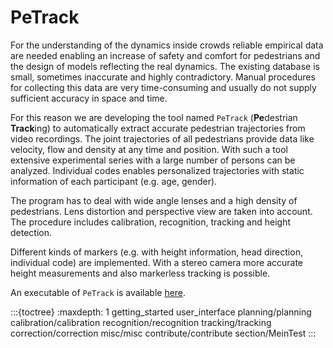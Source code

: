 # PeTrack
For the understanding of the dynamics inside crowds reliable empirical data are needed enabling an increase of safety and comfort for pedestrians and the design of models reflecting the real dynamics. The existing database is small, sometimes inaccurate and highly contradictory. Manual procedures for collecting this data are very time-consuming and usually do not supply sufficient accuracy in space and time.

For this reason we are developing the tool named `PeTrack` (**Pe**destrian **Track**ing) to automatically extract accurate pedestrian trajectories from video recordings. The joint trajectories of all pedestrians provide data like velocity, flow and density at any time and position. With such a tool extensive experimental series with a large number of persons can be analyzed. Individual codes enables personalized trajectories with static information of each participant (e.g. age, gender).

The program has to deal with wide angle lenses and a high density of pedestrians. Lens distortion and perspective view are taken into account. The procedure includes calibration, recognition, tracking and height detection.

Different kinds of markers (e.g. with height information, head direction, individual code) are implemented. With a stereo camera more accurate height measurements and also markerless tracking is possible.

An executable of `PeTrack` is available [here](https://go.fzj.de/petrack-download).

<!-- The brief [documentation](usage/Usage) of using `PeTrack` cannot answer all questions. Thus you may read also the information [workflow](usage/Workflow-for-performing-experiments-to-be-analyzed-with-PeTrack) and [contact the author](https://go.fzj.de/petrack-boltes) before setting up experiments and automatic extraction with `PeTrack`. -->

<!--![Download Video](uploads/9a171c82e9bde1891c2a99eca38ded08/petrackAblaufArena.mp4)

![Download Video](uploads/2c50611b2fdbfcc3e4a33c609b85dffa/petrackArenaResult.mp4)

![Download Video](uploads/31c514747c6ad122b4d27b24a9ccbf67/petrackAblaufLarge.mp4)-->

:::{toctree}
:maxdepth: 1
getting_started
user_interface
planning/planning
calibration/calibration
recognition/recognition
tracking/tracking
correction/correction
misc/misc
contribute/contribute
section/MeinTest
:::
